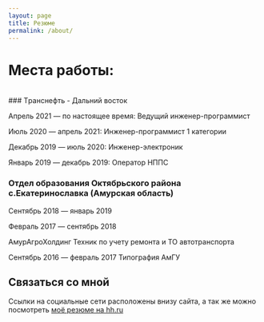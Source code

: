 ```yaml
---
layout: page
title: Резюме
permalink: /about/
---
```


# Места работы:
<br>
### Tранснефть - Дальний восток

Апрель 2021 — по настоящее время: 
Ведущий инженер-программист

Июль 2020 — апрель 2021: 
Инженер-программист 1 категории

Декабрь 2019 — июль 2020: 
Инженер-электроник

Январь 2019 — декабрь 2019: 
Оператор НППС



### Отдел образования Октябрьского района с.Екатеринославка (Амурская область)

Сентябрь 2018 — январь 2019


Февраль 2017 — сентябрь 2018

АмурАгроХолдинг
Техник по учету ремонта и ТО автотранспорта


Сентябрь 2016 — февраль 2017
Типография АмГУ


## Связаться со мной
Ссылки на социальные сети расположены внизу сайта, а так же можно посмотреть [моё резюме на hh.ru](https://blagoveschensk.hh.ru/resume/6f7c6465ff083752ec0039ed1f5939454e6241)